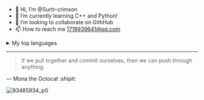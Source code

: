 - 👋 Hi, I’m @Surtr-crimson
- 🌱 I’m currently learning C++ and Python!
- 💞️ I’m looking to collaborate on GithHub
- 📫 How to reach me 1719939641@qq.com
  
<details>
<summary>My top languages</summary>

| Rank | Languages |
|-----:|-----------|
|     1| C++       |
|     2| Python    |

</details>

---
> If we pull together and commit ourselves, then we can push through anything.

— Mona the Octocat :shipit:

![93485934_p0](https://github.com/user-attachments/assets/382b618b-085e-48cc-8236-6830c8be30e0)

